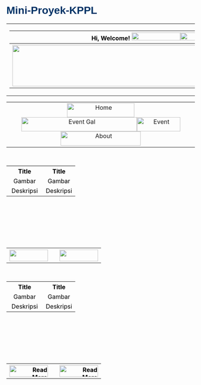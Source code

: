 # Mini-Proyek-KPPL

<html xmlns="http://www.w3.org/1999/xhtml">
<head>
<meta http-equiv="Content-Type" content="text/html; charset=utf-8" />
<title>Untitled Document</title>
<script type="text/javascript">
function MM_preloadImages() { //v3.0
  var d=document; if(d.images){ if(!d.MM_p) d.MM_p=new Array();
    var i,j=d.MM_p.length,a=MM_preloadImages.arguments; for(i=0; i<a.length; i++)
    if (a[i].indexOf("#")!=0){ d.MM_p[j]=new Image; d.MM_p[j++].src=a[i];}}
}
function MM_swapImgRestore() { //v3.0
  var i,x,a=document.MM_sr; for(i=0;a&&i<a.length&&(x=a[i])&&x.oSrc;i++) x.src=x.oSrc;
}
function MM_findObj(n, d) { //v4.01
  var p,i,x;  if(!d) d=document; if((p=n.indexOf("?"))>0&&parent.frames.length) {
    d=parent.frames[n.substring(p+1)].document; n=n.substring(0,p);}
  if(!(x=d[n])&&d.all) x=d.all[n]; for (i=0;!x&&i<d.forms.length;i++) x=d.forms[i][n];
  for(i=0;!x&&d.layers&&i<d.layers.length;i++) x=MM_findObj(n,d.layers[i].document);
  if(!x && d.getElementById) x=d.getElementById(n); return x;
}

function MM_swapImage() { //v3.0
  var i,j=0,x,a=MM_swapImage.arguments; document.MM_sr=new Array; for(i=0;i<(a.length-2);i+=3)
   if ((x=MM_findObj(a[i]))!=null){document.MM_sr[j++]=x; if(!x.oSrc) x.oSrc=x.src; x.src=a[i+2];}
}
</script>
<style type="text/css">
h1,h2,h3,h4,h5,h6 {
	font-family: Verdana, Geneva, sans-serif;
}
h1 {
	color: #036;
}
body {
	margin-left: 12px;
}
</style>
</head>

<body text="#000000" onload="MM_preloadImages('Image/Login 1.png','Image/Sign up 1.png','Image/Home.png','Image/Event Gal 1.png','Image/About 1.png')">
<table width="100%" border="0">
  <tr>
    <td width="19" height="128" align="center" valign="middle"><table width="100%" border="0">
      <tr>
        <th width="19%" scope="col">&nbsp;</th>
        <th align="right" scope="col">Hi, Welcome! <a href="Login.php" onmouseout="MM_swapImgRestore()" onmouseover="MM_swapImage('Login','','Image/Login 1.png',1)"><img src="Image/Login.png" alt="" width="130" height="21" id="Login" /></a><a href="Sign Up.php" onmouseout="MM_swapImgRestore()" onmouseover="MM_swapImage('Sign Up','','Image/Sign up 1.png',1)"><img src="Image/Sign up.png" alt="" width="130" height="21" id="Sign Up" /></a></th>
      </tr>
      <tr>
        <th height="109" colspan="2" align="right" valign="middle"><img src="Image/Logo.png" alt="" width="579" height="110" /></th>
      </tr>
    </table></td>
  </tr>
</table>
<table width="100%" border="0">
  <tr>
    <td height="65" align="center" valign="middle"><a href="Index.php" onmouseout="MM_swapImgRestore()" onmouseover="MM_swapImage('Home','','Image/Home.png',1)"><img src="Image/Home 1.png" alt="Home" width="180" height="38" id="Home" /></a><a href="Event Gallery.php" onmouseout="MM_swapImgRestore()" onmouseover="MM_swapImage('Event Gal','','Image/Event Gal 1.png',1)"><img src="Image/Event Gal.png" alt="Event Gal" width="309" height="38" id="Event Gal" /></a><a href="Event.php" onmouseout="MM_swapImgRestore()" onmouseover="MM_swapImage('Event','','Image/Event 1.png',0)"><img src="Image/Event.png" alt="Event" width="116" height="38" id="Event" /></a><a href="#" onmouseout="MM_swapImgRestore()" onmouseover="MM_swapImage('About','','Image/About 1.png',1)"><img src="Image/About.png" alt="About" width="214" height="38" id="About" /></a><a href="#" onmouseout="MM_swapImgRestore()" onmouseover="MM_swapImage('Event Gal','','Image/Event Gal 1.png',1)"><a href="#" onmouseout="MM_swapImgRestore()" onmouseover="MM_swapImage('Event','','Image/Event 1.png',1)"></a><a href="#" onmouseout="MM_swapImgRestore()" onmouseover="MM_swapImage('About','','Image/About 1.png',1)"></a></td>
  </tr>
</table>
<p>&nbsp;</p>
<table width="100%" height="204" border="0">
  <tr>
    <th width="53%" scope="col">Title</th>
    <th width="47%" align="center" scope="col">Title</th>
  </tr>
  <tr>
    <td align="center">Gambar</td>
    <td align="center">Gambar</td>
  </tr>
  <tr>
    <td align="center">Deskripsi</td>
    <td align="center">Deskripsi</td>
  </tr>
</table>
<table width="91%" border="0">
  <tr>
    <th width="47%" align="right" scope="col"><img src="Image/read more.png" width="103" height="31" /></th>
    <th width="53%" align="right" scope="col"><img src="Image/read more.png" alt="" width="103" height="31" /></th>
  </tr>
</table>
<p>&nbsp;</p>
<table width="100%" height="204" border="0">
  <tr>
    <th width="53%" scope="col">Title</th>
    <th width="47%" align="center" scope="col">Title</th>
  </tr>
  <tr>
    <td align="center">Gambar</td>
    <td align="center">Gambar</td>
  </tr>
  <tr>
    <td align="center">Deskripsi</td>
    <td align="center">Deskripsi</td>
  </tr>
</table>
<table width="91%" border="0">
  <tr>
    <th width="47%" align="right" scope="col"><img src="Image/read more.png" alt="Read More" width="103" height="31" /></th>
    <th width="53%" align="right" scope="col"><img src="Image/read more.png" alt="Read More" width="103" height="31" /></th>
  </tr>
</table>
<p>&nbsp;</p>
<p>&nbsp;</p>
</body>
</html>
